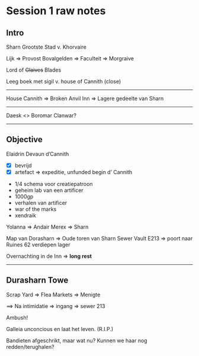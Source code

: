 
# Session 1 raw notes

## Intro
Sharn Grootste Stad v. Khorvaire

Lijk => Provost Bovalgelden => Faculteit => Morgraive

Lord of ~~Glaives~~ Blades

Leeg boek met sigil v. house of Cannith (close)

---
House Cannith => Broken Anvil Inn => Lagere gedeelte van Sharn

---
Daesk <> Boromar
Clanwar?

---
## Objective
Elaidrin Devaun d’Cannith

- [x] bevrijd
- [x] artefact => expeditie, unfunded
begin d’ Cannith 

* 1/4 schema voor creatiepatroon
* geheim lab van een artificer
* 1000gp
* verhalen van artificer
* war of the marks
* xendraik

Yolanna => Andair
Merex => Sharn

Map van Dorasharn => Oude toren van Sharn
Sewer Vault E213 => poort naar Ruines
62 verdiepen lager

Overnachting in de Inn => **long rest**

---
## Durasharn Towe
Scrap Yard => Flea Markets => Menigte

==> Na intimidatie => ingang => sewer 213

Ambush!

Galleia unconcious en laat het leven. (R.I.P.)

Bandieten afgeschrikt, maar wat nu?
Kunnen we haar nog redden/terughalen?